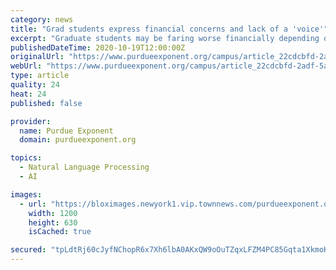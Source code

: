 ```yaml
---
category: news
title: "Grad students express financial concerns and lack of a 'voice'"
excerpt: "Graduate students may be faring worse financially depending on their department because of COVID-19-related budget cuts."
publishedDateTime: 2020-10-19T12:00:00Z
originalUrl: "https://www.purdueexponent.org/campus/article_22cdcbfd-2adf-5af8-b403-209dd7cc1c0d.html"
webUrl: "https://www.purdueexponent.org/campus/article_22cdcbfd-2adf-5af8-b403-209dd7cc1c0d.html"
type: article
quality: 24
heat: 24
published: false

provider:
  name: Purdue Exponent
  domain: purdueexponent.org

topics:
  - Natural Language Processing
  - AI

images:
  - url: "https://bloximages.newyork1.vip.townnews.com/purdueexponent.org/content/tncms/custom/image/2075a084-0bb7-11e5-99ec-2b6b2317f060.jpg"
    width: 1200
    height: 630
    isCached: true

secured: "tpLdtRj60cJyfNChopR6x7Xh6lbA0AKxQW9oOuTZqxLFZM4PC85Gqta1XkmoKn9XGnF9/oqW+jkEcA6J15pHteDWiWGF05Ya+6iW42A96TwDVmwQq+Bo9w0iiKXyVhAD2Jx3yjZGx4z9dHI4RZkEdl44w1OLTGI2DR5awCWtXHZEtphPA4SgMlbYs8DdBOJDe2xvBrUPsyrZisxXO/QgIDGK0PUnfW9VrNZCZpcxNYem924iOJqZNTbgYRYSVHZhE0otPa2iU788Ham12+9ZUpdZL5Etj0dMmLQcqTVb2d83wWDQr4WGEL43yFROJewK0AsO5Q2J2JPXx+/c5Hl1AOqaG+SYDgOmggmmK/z0hNU=;dGsrT5A7ruD5mCT3QrfeCg=="
---
```



